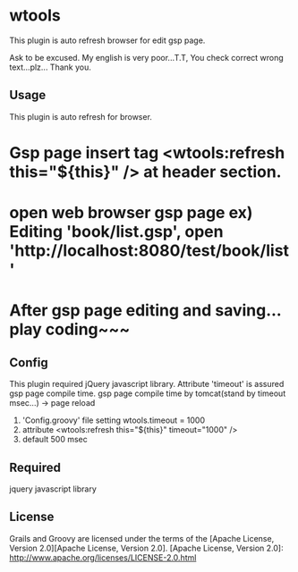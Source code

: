 wtools
======

This plugin is auto refresh browser for edit gsp page.


Ask to be excused. My english is very poor...T.T, 
You check correct wrong text...plz... 
Thank you.

Usage
---
This plugin is auto refresh for browser.
# Gsp page insert tag <wtools:refresh this="${this}" /> at header section.
# open web browser gsp page ex) Editing 'book/list.gsp', open 'http://localhost:8080/test/book/list'
# After gsp page editing and saving... play coding~~~


Config
---
This plugin required jQuery javascript library.
Attribute 'timeout' is assured gsp page compile time.
  gsp page compile time by tomcat(stand by timeout msec...) -> page reload 

1. 'Config.groovy' file setting 
	wtools.timeout = 1000
2. attribute 
	<wtools:refresh this="${this}" timeout="1000" />
3. default
	500 msec

Required
---
jquery javascript library


License
---

Grails and Groovy are licensed under the terms of the [Apache License, Version 2.0][Apache License, Version 2.0].
[Apache License, Version 2.0]: http://www.apache.org/licenses/LICENSE-2.0.html
